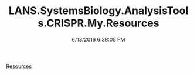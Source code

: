 ﻿---
title: LANS.SystemsBiology.AnalysisTools.CRISPR.My.Resources
date: 6/13/2016 6:38:05 PM
---

[Resources](T-LANS.SystemsBiology.AnalysisTools.CRISPR.My.Resources.Resources.html)
